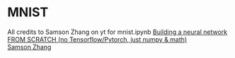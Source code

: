 # MNIST
All credits to Samson Zhang on yt for mnist.ipynb
[Building a neural network FROM SCRATCH (no Tensorflow/Pytorch, just numpy & math)](https://youtu.be/w8yWXqWQYmU?si=cpxZiAjwapY3Glln)\
[Samson Zhang](https://www.youtube.com/@SamsonZhangTheSalmon)
